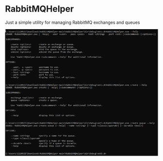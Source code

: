 # RabbitMQHelper
Just a simple utility for managing RabbitMQ exchanges and queues

![CLI screenshot](https://github.com/ArchitectCat/RabbitMQHelper/blob/main/RabbitMQHelper_Screenshot.PNG?raw=true)
